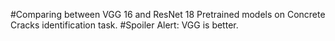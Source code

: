 #Comparing between VGG 16 and ResNet 18 Pretrained models on Concrete Cracks identification task.
#Spoiler Alert: VGG is better.
